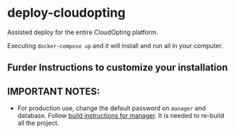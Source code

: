 # deploy-cloudopting
Assisted deploy for the entire CloudOpting platform.

Executing `docker-compose up` and it will install and run all in your computer.

## Furder Instructions to customize your installation


## IMPORTANT NOTES:

- For production use, change the default password on `manager` and database. Follow [build instructions for manager](manager/build-instructions.md). It is needed to re-build all the project.
